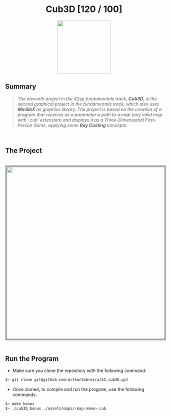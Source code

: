 <div align="center"><h1>Cub3D [120 / 100]</h1></div>

<div align="center">
   <a href="https://github.com/ArthurSobreira/42_cub3D" target="_blank">
      <img height=170 src="https://github.com/ayogun/42-project-badges/blob/main/badges/cub3dm.png" hspace = "10">
   </a>
</div>

## Summary

> <i>The eleventh project in the 42sp fundamentals track, <strong>Cub3D</strong>, is the second graphical project in the fundamentals track, </i>
> <i>which also uses <strong>MinilibX</strong> as graphics library. The project is based on the creation of a program that receives </i>
> <i>as a parameter a path to a map (any valid map with '.cub' extension) and displays it as a Three-Dimensional First-Person Game, </i>
> <i>applying some <strong>Ray Casting</strong> concepts.</i>

<br>

## The Project

<br>
<div align="center">
   <a href="https://github.com/ArthurSobreira/42_cub3D/blob/master/images/cub3d.gif" target="_blank">
      <img height=550 src="images/cub3d.gif" style="border: 5px solid darkgray;">
   </a>
</div>
<br>

## Run the Program

* Make sure you clone the repository with the following command:

```bash
$> git clone git@github.com:ArthurSobreira/42_cub3D.git
```

* Once cloned, to compile and run the program, use the following commands:

```bash
$> make bonus
$> ./cub3D_bonus ./assets/maps/<map-name>.cub

